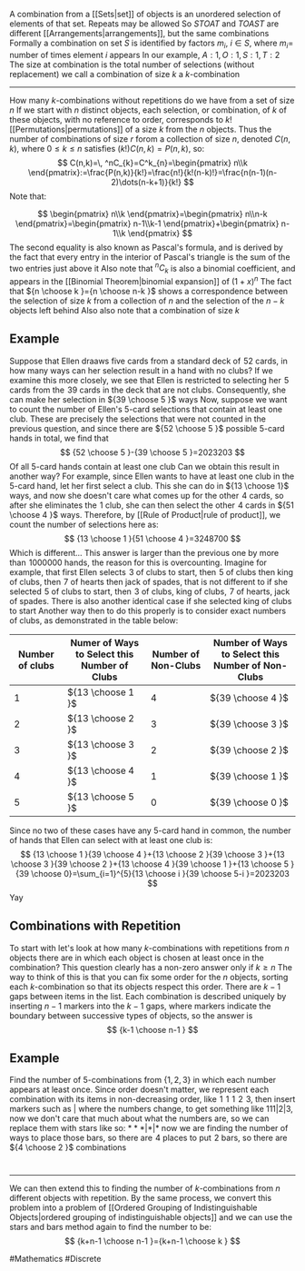 A combination from a [[Sets|set]] of objects is an unordered selection of elements of that set. Repeats may be allowed
So $STOAT$ and $TOAST$ are different [[Arrangements|arrangements]], but the same combinations
Formally a combination on set $S$ is identified by factors $m_{i}$, $i\in S$, where $m_{i}=$ number of times element $i$ appears
In our example, $A:1,O:1,S:1,T:2$ 
The size at combination is the total number of selections (without replacement) we call a combination of size $k$ a $k$-combination
___
How many $k$-combinations without repetitions do we have from a set of size $n$
If we start with $n$ distinct objects, each selection, or combination, of $k$ of these objects, with no reference to order, corresponds to $k!$ [[Permutations|permutations]] of a size $k$ from the $n$ objects. Thus the number of combinations of size $r$ forom a collection of size $n$, denoted $C(n,k)$, where $0\leq k\leq n$ satisfies $(k!)C(n,k)=P(n,k)$, so:
$$
C(n,k)=\, ^nC_{k}=C^k_{n}=\begin{pmatrix}
n\\k
\end{pmatrix}:=\frac{P(n,k)}{k!}=\frac{n!}{k!(n-k)!}=\frac{n(n-1)(n-2)\dots(n-k+1)}{k!}
$$
Note that:

$$
\begin{pmatrix}
n\\k
\end{pmatrix}=\begin{pmatrix}
n\\n-k
\end{pmatrix}=\begin{pmatrix}
n-1\\k-1
\end{pmatrix}+\begin{pmatrix}
n-1\\k
\end{pmatrix}
$$
The second equality is also known as Pascal's formula, and is derived by the fact that every entry in the interior of Pascal's triangle is the sum of the two entries just above it
Also note that $^nC_{k}$ is also a binomial coefficient, and appears in the [[Binomial Theorem|binomial expansion]] of $(1+x)^{n}$
The fact that ${n \choose k }={n \choose n-k }$ shows a correspondence between the selection of size $k$ from a collection of $n$ and the selection of the $n-k$ objects left behind
Also also note that a combination of size $k$ 
## Example
Suppose that Ellen draaws five cards from a standard deck of $\hspace{0pt}52$ cards, in how many ways can her selection result in a hand with no clubs?
If we examine this more closely, we see that Ellen is restricted to selecting her $\hspace{0pt}5$ cards from the $\hspace{0pt}39$ cards in the deck that are not clubs. Consequently, she can make her selection in ${39 \choose 5 }$ ways
Now, suppose we want to count the number of Ellen's 5-card selections that contain at least one club. These are precisely the selections that were not counted in the previous question, and since there are ${52 \choose 5 }$ possible 5-card hands in total, we find that
$$
{52 \choose 5 }-{39 \choose 5 }=2023203
$$
Of all 5-card hands contain at least one club
Can we obtain this result in another way? For example, since Ellen wants to have at least one club in the 5-card hand, let her first select a club. This she can do in ${13 \choose  1}$ ways, and now she doesn't care what comes up for the other $\hspace{0pt}4$ cards, so after she eliminates the $\hspace{0pt}1$ club, she can then select the other $\hspace{0pt}4$ cards in ${51 \choose 4 }$ ways. Therefore, by [[Rule of Product|rule of product]], we count the number of selections here as:
$$
{13 \choose 1 }{51 \choose 4 }=3248700
$$
Which is different... This answer is larger than the previous one by more than $\hspace{0pt}1000000$ hands, the reason for this is overcounting. Imagine for example, that first Ellen selects $\hspace{0pt}3$ of clubs to start, then $\hspace{0pt}5$ of clubs then king of clubs, then $\hspace{0pt}7$ of hearts then jack of spades, that is not different to if she selected $\hspace{0pt}5$ of clubs to start, then $\hspace{0pt}3$ of clubs, king of clubs, $\hspace{0pt}7$ of hearts, jack of spades. There is also another identical case if she selected king of clubs to start
Another way then to do this properly is to consider exact numbers of clubs, as demonstrated in the table below:

| Number of clubs | Numer of Ways to Select this Number of Clubs | Number of Non-Clubs | Number of Ways to Select this Number of Non-Clubs |
| --------------- | -------------------------------------------- | ------------------- | ------------------------------------------------- |
| 1               | ${13 \choose 1 }$                            | 4                   | ${39 \choose 4 }$                                 |
| 2               | ${13 \choose 2 }$                            | 3                   | ${39 \choose 3 }$                                 |
| 3               | ${13 \choose 3 }$                            | 2                   | ${39 \choose 2 }$                                 |
| 4               | ${13 \choose 4 }$                            | 1                   | ${39 \choose 1 }$                                 |
| 5               | ${13 \choose 5 }$                            | 0                   | ${39 \choose 0 }$                                 |
Since no two of these cases have any 5-card hand in common, the number of hands that Ellen can select with at least one club is:
$$
{13 \choose 1 }{39 \choose 4 }+{13 \choose 2 }{39 \choose 3 }+{13 \choose 3 }{39 \choose 2 }+{13 \choose 4 }{39 \choose 1 }+{13 \choose 5 }{39 \choose  0}=\sum_{i=1}^{5}{13 \choose i }{39 \choose 5-i }=2023203
$$
Yay
## Combinations with Repetition
To start with let's look at how many $k$-combinations with repetitions from $n$ objects there are in which each object is chosen at least once in the combination?
This question clearly has a non-zero answer only if $k\geq n$
The way to think of this is that you can fix some order for the $n$ objects, sorting each $k$-combination so that its objects respect this order. There are $k-1$ gaps between items in the list. Each combination is described uniquely by inserting $n-1$ markers into the $k-1$ gaps, where markers indicate the boundary between successive types of objects, so the answer is
$$
{k-1 \choose n-1 }
$$
## Example
Find the number of $5$-combinations from $\{ 1,2,3 \}$ in which each number appears at least once. Since order doesn't matter, we represent each combination with its items in non-decreasing order, like $\hspace{0pt}1$ $\hspace{0pt}1$ $\hspace{0pt}1$ $\hspace{0pt}2$ $\hspace{0pt}3$, then insert markers such as $|$ where the numbers change, to get something like $111|2|3$, now we don't care that much about what the numbers are, so we can replace them with stars like so: $** *|*|*$ now we are finding the number of ways to place those bars, so there are $\hspace{0pt}4$ places to put $\hspace{0pt}2$ bars, so there are ${4 \choose 2 }$ combinations
# 
___
We can then extend this to finding the number of $k$-combinations from $n$ different objects with repetition. By the same process, we convert this problem into a problem of [[Ordered Grouping of Indistinguishable Objects|ordered grouping of indistinguishable objects]] and we can use the stars and bars method again to find the number to be:
$$
{k+n-1 \choose n-1 }={k+n-1 \choose k }
$$

#Mathematics #Discrete 
